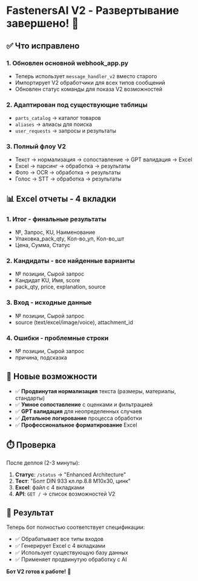 # FastenersAI V2 - Развертывание завершено! 🎉

## ✅ **Что исправлено**

### 1. **Обновлен основной webhook_app.py**
- Теперь использует `message_handler_v2` вместо старого
- Импортирует V2 обработчики для всех типов сообщений
- Обновлен статус команды для показа V2 возможностей

### 2. **Адаптирован под существующие таблицы**
- `parts_catalog` → каталог товаров
- `aliases` → алиасы для поиска  
- `user_requests` → запросы и результаты

### 3. **Полный флоу V2**
- Текст → нормализация → сопоставление → GPT валидация → Excel
- Excel → парсинг → обработка → результаты
- Фото → OCR → обработка → результаты
- Голос → STT → обработка → результаты

## 📊 **Excel отчеты - 4 вкладки**

### 1. **Итог** - финальные результаты
- №, Запрос, KU, Наименование
- Упаковка_pack_qty, Кол-во_уп, Кол-во_шт
- Цена, Сумма, Статус

### 2. **Кандидаты** - все найденные варианты
- № позиции, Сырой запрос
- Кандидат KU, Имя, score
- pack_qty, price, explanation, source

### 3. **Вход** - исходные данные
- № позиции, Сырой запрос
- source (text/excel/image/voice), attachment_id

### 4. **Ошибки** - проблемные строки
- № позиции, Сырой запрос
- причина, подсказка

## 🚀 **Новые возможности**

- ✅ **Продвинутая нормализация** текста (размеры, материалы, стандарты)
- ✅ **Умное сопоставление** с оценками и фильтрацией
- ✅ **GPT валидация** для неопределенных случаев
- ✅ **Детальное логирование** процесса обработки
- ✅ **Профессиональное форматирование** Excel

## ⏱️ **Проверка**

После деплоя (2-3 минуты):

1. **Статус**: `/status` → "Enhanced Architecture"
2. **Тест**: "Болт DIN 933 кл.пр.8.8 М10х30, цинк"
3. **Excel**: файл с 4 вкладками
4. **API**: `GET /` → список возможностей V2

## 🎯 **Результат**

Теперь бот полностью соответствует спецификации:
- ✅ Обрабатывает все типы входов
- ✅ Генерирует Excel с 4 вкладками
- ✅ Использует существующую базу данных
- ✅ Применяет продвинутую обработку с AI

**Бот V2 готов к работе!** 🚀
